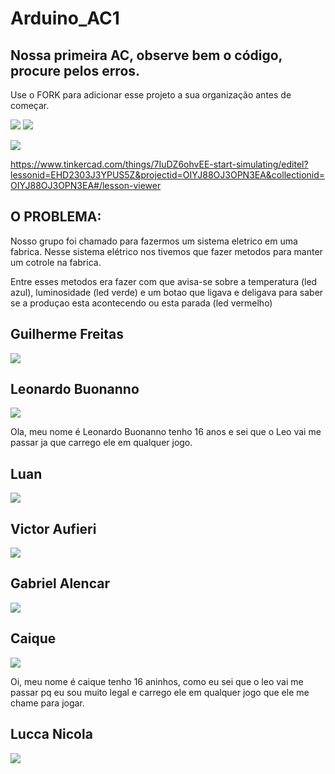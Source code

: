 # Arduino_AC1
## Nossa primeira AC, observe bem o código, procure pelos erros.

Use o FORK para adicionar esse projeto a sua organização antes de começar.

![](https://img.shields.io/github/forks/Leoruiz197/Arduino_AC1)
![](https://img.shields.io/github/stars/Leoruiz197/Arduino_AC1)

![](https://github.com/Bullfrog2RA/Arduino_AC1/blob/main/AC1.png)

https://www.tinkercad.com/things/7IuDZ6ohvEE-start-simulating/editel?lessonid=EHD2303J3YPUS5Z&projectid=OIYJ88OJ3OPN3EA&collectionid=OIYJ88OJ3OPN3EA#/lesson-viewer

## **O PROBLEMA:** 

Nosso grupo foi chamado para fazermos um sistema eletrico em uma fabrica. Nesse sistema elétrico nos tivemos que fazer metodos para manter um cotrole na fabrica.

Entre esses metodos era fazer com que avisa-se sobre a temperatura (led azul), luminosidade (led verde) e um botao que ligava e deligava para saber se a produçao esta acontecendo ou esta parada (led vermelho)

## Guilherme Freitas
![](https://github.com/Bullfrog2RA/Arduino_AC1/blob/main/0.png)

## Leonardo Buonanno
![](https://github.com/Bullfrog2RA/Arduino_AC1/blob/main/Leonardo-Buonanno.png)

Ola, meu nome é Leonardo Buonanno tenho 16 anos e sei que o Leo vai me passar ja que carrego ele em qualquer jogo.

## Luan
![](https://github.com/Bullfrog2RA/Arduino_AC1/blob/main/unknown%20(1).png)

## Victor Aufieri
![](https://github.com/Bullfrog2RA/Arduino_AC1/blob/main/unknown%20(2).png)

## Gabriel Alencar
![](https://github.com/Bullfrog2RA/Arduino_AC1/blob/main/unknown%20(3).png)

## Caique 
![](https://github.com/Bullfrog2RA/Arduino_AC1/blob/main/unknown%20(4).png)

Oi, meu nome é caique tenho 16 aninhos, como eu sei que o leo vai me passar pq eu sou muito legal e carrego ele em qualquer jogo que ele me chame para jogar.

## Lucca Nicola
![](https://github.com/Bullfrog2RA/Arduino_AC1/blob/main/unknown.png)
